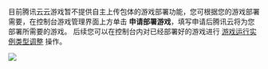 目前腾讯云云游戏暂不提供自主上传包体的游戏部署功能，您可根据您的游戏部署需要，在控制台游戏管理界面上方单击 **申请部署游戏**，填写申请后腾讯云将为您部署所需要的游戏。 后续您可以在控制台内对已经部署好的游戏进行 [游戏运行实例类型调整](https://cloud.tencent.com/document/product/1162/46273) 操作。

![](https://qcloudimg.tencent-cloud.cn/raw/f873bcd4e7562dbfbe689b7bb0c7e6d4.jpg)
